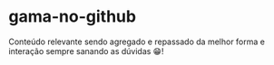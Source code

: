 # gama-no-github
Conteúdo relevante sendo agregado e repassado da melhor forma e interação sempre sanando as dúvidas 😁!
